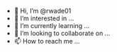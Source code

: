 - 👋 Hi, I’m @rwade01
- 👀 I’m interested in ...
- 🌱 I’m currently learning ...
- 💞️ I’m looking to collaborate on ...
- 📫 How to reach me ...

<!---
rwade01/gcp is a ✨ special ✨ repository because its `README.md` (this file) appears on your GitHub profile.
You can click the Preview link to take a look at your changes.
--->
